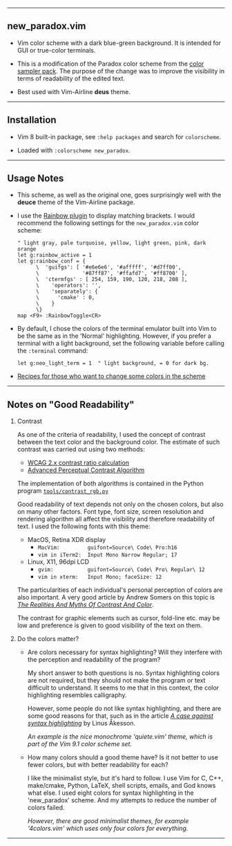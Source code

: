 ---------------------------------------------------------------------------
## new_paradox.vim

* Vim color scheme with a dark blue-green background.
  It is intended for GUI or true-color terminals.

* This is a modification of the Paradox color scheme from the
  [color sampler pack](
  https://www.vim.org/scripts/script.php?script_id=625).
  The purpose of the change was to improve the visibility in terms
  of readability of the edited text.

* Best used with Vim-Airline **deus** theme.

---------------------------------------------------------------------------
## Installation

* Vim 8 built-in package, see `:help packages` and search for
  `colorscheme`.

* Loaded with `:colorscheme new_paradox`.

---------------------------------------------------------------------------
## Usage Notes

* This scheme, as well as the original one, goes surprisingly well with
  the **deuce** theme of the Vim-Airline package.

* I use the [Rainbow plugin](https://github.com/luochen1990/rainbow)
  to display matching brackets. I would recommend the following settings
  for the `new_paradox.vim` color scheme:
  ```
  " light gray, pale turquoise, yellow, light green, pink, dark orange
  let g:rainbow_active = 1
  let g:rainbow_conf = {
        \  'guifgs': [ '#e6e6e6', '#afffff', '#d7ff00',
        \              '#87ff87', '#ffafd7', '#ff8700' ],
        \  'ctermfgs' : [ 254, 159, 190, 120, 218, 208 ],
        \	 'operators': '',
        \	 'separately': {
        \      'cmake' : 0,
        \	 }
        \}
  map <F9> :RainbowToggle<CR>
  ```

* By default, I chose the colors of the terminal emulator built into Vim
  to be the same as in the 'Normal' highlighting. However, if you prefer
  a terminal with a light background, set the following variable
  before calling the `:terminal` command:
  ```
  let g:neo_light_term = 1  " light background, = 0 for dark bg.
  ```

* [Recipes for those who want to change some colors in the scheme](
https://github.com/vim/colorschemes/wiki/How-to-override-a-colorscheme%3F
)

---------------------------------------------------------------------------
## Notes on "Good Readability"

1. Contrast

   As one of the criteria of readability, I used the concept of contrast
   between the text color and the background color. The estimate of such
   contrast was carried out using two methods:
   - [WCAG 2.x contrast ratio calculation](
   https://www.w3.org/TR/WCAG20/#contrast-ratiodef)
   - [Advanced Perceptual Contrast Algorithm](
   https://github.com/Myndex/SAPC-APCA)

   The implementation of both algorithms is contained in the Python
   program [`tools/contrast_rgb.py`](tools/contrast_rgb.py)

   Good readability of text depends not only on the chosen colors, but
   also on many other factors. Font type, font size, screen resolution
   and rendering algorithm all affect the visibility and therefore
   readability of text. I used the following fonts with this theme:
   * MacOS, Retina XDR display
     + `MacVim:         guifont=Source\ Code\ Pro:h16`
     + `vim in iTerm2:  Input Mono Narrow Regular; 17`
   * Linux, X11, 96dpi LCD
     + `gvim:           guifont=Source\ Code\ Pro\ Regular\ 12`
     + `vim in xterm:   Input Mono; faceSize: 12`

   The particularities of each individual's personal perception of colors
   are also important. A very good article by Andrew Somers on this topic
   is [*The Realities And Myths Of Contrast And Color*](
   https://www.smashingmagazine.com/2022/09/realities-myths-contrast-color/
   ).

   The contrast for graphic elements such as cursor, fold-line etc. may be
   low and preference is given to good visibility of the text on them.

2. Do the colors matter?

   * Are colors necessary for syntax highlighting? Will they interfere
     with the perception and readability of the program?

     My short answer to both questions is no. Syntax highlighting colors
     are not required, but they should not make the program or text
     difficult to understand. It seems to me that in this context, the
     color highlighting resembles calligraphy.

     However, some people do not like syntax highlighting, and there are
     some good reasons for that, such as in the article
     [*A case against syntax highlighting*](
     https://www.linusakesson.net/programming/syntaxhighlighting/
     ) by Linus Åkesson.

     _An example is the nice monochrome 'quiete.vim' theme,
     which is part of the Vim 9.1 color scheme set._

   * How many colors should a good theme have? Is it not better to use
     fewer colors, but with better readability for each?

     I like the minimalist style, but it's hard to follow.
     I use Vim for C, C++, make/cmake, Python, LaTeX, shell scripts,
     emails, and God knows what else. I used eight colors for syntax
     highlighting in the 'new_paradox' scheme. And my attempts to reduce
     the number of colors failed.

     _However, there are good minimalist themes, for example '4colors.vim'
     which uses only four colors for everything._

---------------------------------------------------------------------------
